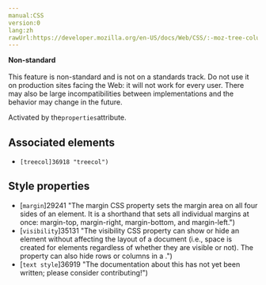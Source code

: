```yaml
---
manual:CSS
version:0
lang:zh
rawUrl:https://developer.mozilla.org/en-US/docs/Web/CSS/:-moz-tree-column
---
```






**Non-standard**<br></br>This feature is non-standard and is not on a standards track. Do not use it on production sites facing the Web: it will not work for every user. There may also be large incompatibilities between implementations and the behavior may change in the future.





Activated by the`properties`attribute.


## Associated elements<a name="Associated_elements"></a>

* `[treecol]36918 "treecol")`

## Style properties<a name="Style_properties"></a>

* [`margin`]29241 "The margin CSS property sets the margin area on all four sides of an element. It is a shorthand that sets all individual margins at once: margin-top, margin-right, margin-bottom, and margin-left.")
* [`visibility`]35131 "The visibility CSS property can show or hide an element without affecting the layout of a document (i.e., space is created for elements regardless of whether they are visible or not). The property can also hide rows or columns in a <table>.")
* [`text style`]36919 "The documentation about this has not yet been written; please consider contributing!")



